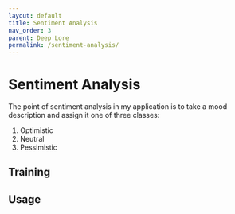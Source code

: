 ```yaml
---
layout: default
title: Sentiment Analysis
nav_order: 3
parent: Deep Lore
permalink: /sentiment-analysis/
---
```


# Sentiment Analysis

The point of sentiment analysis in my application is to take a mood description and assign it one of three classes:
1. Optimistic
2. Neutral
3. Pessimistic

## Training

## Usage